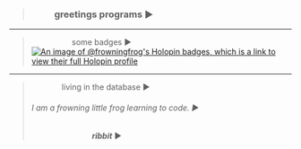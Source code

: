 > ### &emsp; &emsp; greetings programs ▶

------

> &emsp; &emsp; &emsp; &emsp; some badges ▶
[![An image of @frowningfrog's Holopin badges, which is a link to view their full Holopin profile](https://holopin.me/frowningfrog)](https://holopin.io/@frowningfrog)

------

> &emsp; &emsp; &emsp; living in the database ▶
> ###### I am a frowning little frog learning to code. ▶   
> &emsp; &emsp; &emsp; &emsp; &emsp; &emsp; ***ribbit*** ▶
